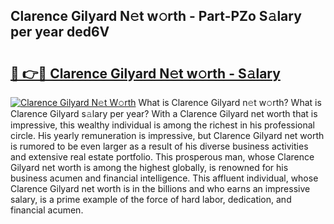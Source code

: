 ## Clarence Gilyard N𝚎t w𝚘rth - Part-PZo S𝚊lary per year ded6V

# <h2><a href="http://gc2208.nevu.top/?p=Clarence+Gilyard">🔗 👉🔴 Clarence Gilyard N𝚎t w𝚘rth - S𝚊lary</a></h2>

[![Clarence Gilyard N𝚎t W𝚘rth](https://i.imgur.com/Oavwk0R.jpeg)](http://gc2208.nevu.top/?p=Clarence+Gilyard)
What is Clarence Gilyard n𝚎t w𝚘rth? What is Clarence Gilyard s𝚊lary per year?
With a Clarence Gilyard net worth that is impressive, this wealthy individual is among the richest in his professional circle. His yearly remuneration is impressive, but Clarence Gilyard net worth is rumored to be even larger as a result of his diverse business activities and extensive real estate portfolio. This prosperous man, whose Clarence Gilyard net worth is among the highest globally, is renowned for his business acumen and financial intelligence. This affluent individual, whose Clarence Gilyard net worth is in the billions and who earns an impressive salary, is a prime example of the force of hard labor, dedication, and financial acumen.
